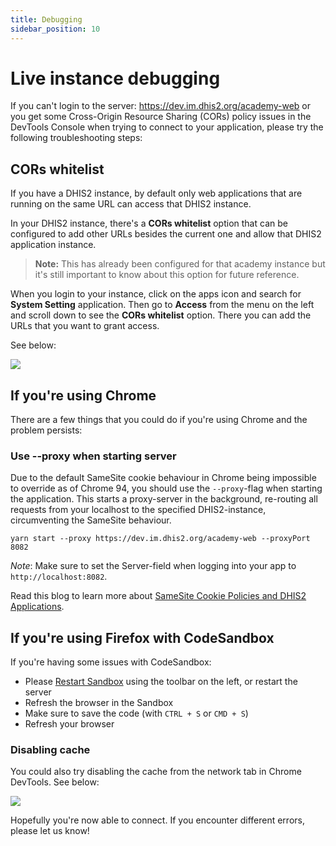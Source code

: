 ```yaml
---
title: Debugging
sidebar_position: 10
---
```


# Live instance debugging

If you can't login to the server: https://dev.im.dhis2.org/academy-web or you get some Cross-Origin Resource Sharing (CORs) policy issues in the DevTools Console when trying to connect to your application, please try the following troubleshooting steps:

## CORs whitelist

If you have a DHIS2 instance, by default only web applications that are running on the same URL can access that DHIS2 instance.

In your DHIS2 instance, there's a **CORs whitelist** option that can be configured to add other URLs besides the current one and allow that DHIS2 application instance.

> **Note:** This has already been configured for that academy instance but it's still important to know about this option for future reference.

When you login to your instance, click on the apps icon and search for **System Setting** application. Then go to **Access** from the menu on the left and scroll down to see the **CORs whitelist** option. There you can add the URLs that you want to grant access.

See below:

![](../assets/cors-whitelist.gif)

## If you're using Chrome

There are a few things that you could do if you're using Chrome and the problem persists:

### Use --proxy when starting server

Due to the default SameSite cookie behaviour in Chrome being impossible to override as of Chrome 94, you should use the `--proxy`-flag when starting the application.
This starts a proxy-server in the background, re-routing all requests from your localhost to the specified DHIS2-instance, circumventing the SameSite behaviour.

```
yarn start --proxy https://dev.im.dhis2.org/academy-web --proxyPort 8082
```

_Note_: Make sure to set the Server-field when logging into your app to `http://localhost:8082`.

Read this blog to learn more about [SameSite Cookie Policies and DHIS2 Applications](https://developers.dhis2.org/blog/cross-origin-cookies).

## If you're using Firefox with CodeSandbox

If you're having some issues with CodeSandbox:

-   Please [Restart Sandbox](https://github.com/dhis2/academy-web-app-dev-2022/blob/main/resources/CODESANDBOX.md) using the toolbar on the left, or restart the server
-   Refresh the browser in the Sandbox
-   Make sure to save the code (with `CTRL + S` or `CMD + S`)
-   Refresh your browser

### Disabling cache

You could also try disabling the cache from the network tab in Chrome DevTools. See below:

![](../assets/disable-cache.png)

Hopefully you're now able to connect. If you encounter different errors, please let us know!
